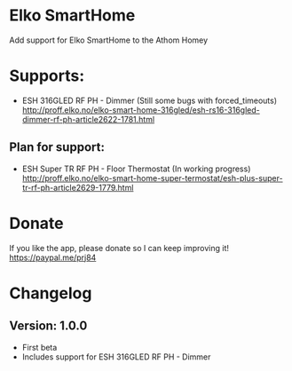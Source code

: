 # Elko SmartHome
Add support for Elko SmartHome to the Athom Homey
 
# Supports:
- ESH 316GLED RF PH - Dimmer (Still some bugs with forced_timeouts)
  http://proff.elko.no/elko-smart-home-316gled/esh-rs16-316gled-dimmer-rf-ph-article2622-1781.html
 
## Plan for support:
- ESH Super TR RF PH - Floor Thermostat (In working progress)
  http://proff.elko.no/elko-smart-home-super-termostat/esh-plus-super-tr-rf-ph-article2629-1779.html
  
# Donate
 If you like the app, please donate so I can keep improving it!
 https://paypal.me/prj84
 
# Changelog
## Version: 1.0.0
- First beta
- Includes support for ESH 316GLED RF PH - Dimmer
